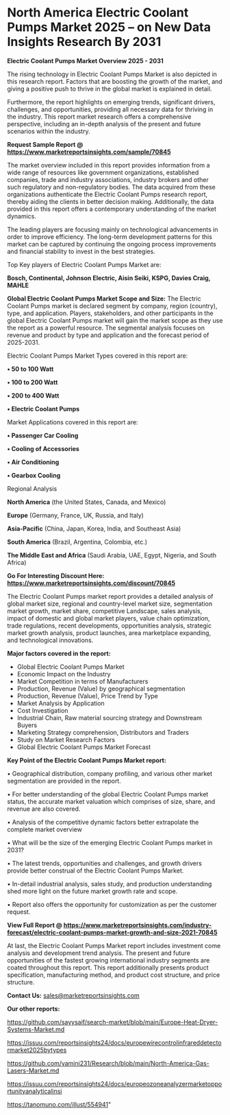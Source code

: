 # North America Electric Coolant Pumps Market 2025 – on New Data Insights Research By 2031

<Strong> Electric Coolant Pumps Market Overview 2025 - 2031</strong>

The rising technology in Electric Coolant Pumps Market is also depicted in this research report. Factors that are boosting the growth of the market, and giving a positive push to thrive in the global market is explained in detail.

Furthermore, the report highlights on emerging trends, significant drivers, challenges, and opportunities, providing all necessary data for thriving in the industry. This report market research offers a comprehensive perspective, including an in-depth analysis of the present and future scenarios within the industry.

<strong>Request Sample Report @ <a href=https://www.marketreportsinsights.com/sample/70845>https://www.marketreportsinsights.com/sample/70845</a></strong>

The market overview included in this report provides information from a wide range of resources like government organizations, established companies, trade and industry associations, industry brokers and other such regulatory and non-regulatory bodies. The data acquired from these organizations authenticate the Electric Coolant Pumps research report, thereby aiding the clients in better decision making. Additionally, the data provided in this report offers a contemporary understanding of the market dynamics.

The leading players are focusing mainly on technological advancements in order to improve efficiency. The long-term development patterns for this market can be captured by continuing the ongoing process improvements and financial stability to invest in the best strategies.

Top Key players of Electric Coolant Pumps Market are:

<strong>Bosch, Continental, Johnson Electric, Aisin Seiki, KSPG, Davies Craig, MAHLE</strong>

<strong><b>Global Electric Coolant Pumps Market Scope and Size:</b></strong>
The Electric Coolant Pumps market is declared segment by company, region (country), type, and application. Players, stakeholders, and other participants in the global Electric Coolant Pumps market will gain the market scope as they use the report as a powerful resource. The segmental analysis focuses on revenue and product by type and application and the forecast period of 2025-2031.

Electric Coolant Pumps Market Types covered in this report are:

<strong>• 50 to 100 Watt

• 100 to 200 Watt

• 200 to 400 Watt

• Electric Coolant Pumps</strong>

Market Applications covered in this report are:

<strong>• Passenger Car Cooling

• Cooling of Accessories

• Air Conditioning

• Gearbox Cooling</strong> 

Regional Analysis

<strong>North America</strong> (the United States, Canada, and Mexico)

<strong>Europe</strong> (Germany, France, UK, Russia, and Italy)

<strong>Asia-Pacific</strong> (China, Japan, Korea, India, and Southeast Asia)

<strong>South America</strong> (Brazil, Argentina, Colombia, etc.)

<strong>The Middle East and Africa</strong> (Saudi Arabia, UAE, Egypt, Nigeria, and South Africa)

<strong>Go For Interesting Discount Here: <a href=https://www.marketreportsinsights.com/discount/70845>https://www.marketreportsinsights.com/discount/70845</a></strong>

The Electric Coolant Pumps market report provides a detailed analysis of global market size, regional and country-level market size, segmentation market growth, market share, competitive Landscape, sales analysis, impact of domestic and global market players, value chain optimization, trade regulations, recent developments, opportunities analysis, strategic market growth analysis, product launches, area marketplace expanding, and technological innovations.

<strong><b>Major factors covered in the report:</b></strong>
<ul>
  <li>Global Electric Coolant Pumps Market </li>
  <li>Economic Impact on the Industry</li>
  <li>Market Competition in terms of Manufacturers</li>
  <li>Production, Revenue (Value) by geographical segmentation</li>
  <li>Production, Revenue (Value), Price Trend by Type</li>
  <li>Market Analysis by Application</li>
  <li>Cost Investigation</li>
  <li>Industrial Chain, Raw material sourcing strategy and Downstream Buyers</li>
  <li>Marketing Strategy comprehension, Distributors and Traders</li>
  <li>Study on Market Research Factors</li>
  <li>Global Electric Coolant Pumps Market Forecast</li>
</ul>

<strong><b>Key Point of the Electric Coolant Pumps Market report:</b></strong>

• Geographical distribution, company profiling, and various other market segmentation are provided in the report.

• For better understanding of the global Electric Coolant Pumps market status, the accurate market valuation which comprises of size, share, and revenue are also covered.

• Analysis of the competitive dynamic factors better extrapolate the complete market overview

• What will be the size of the emerging Electric Coolant Pumps market in 2031?

• The latest trends, opportunities and challenges, and growth drivers provide better construal of the Electric Coolant Pumps Market.

• In-detail industrial analysis, sales study, and production understanding shed more light on the future market growth rate and scope.

• Report also offers the opportunity for customization as per the customer request.

<strong><b>View Full Report @ <a href=https://www.marketreportsinsights.com/industry-forecast/electric-coolant-pumps-market-growth-and-size-2021-70845>https://www.marketreportsinsights.com/industry-forecast/electric-coolant-pumps-market-growth-and-size-2021-70845</a></b></strong>


At last, the Electric Coolant Pumps Market report includes investment come analysis and development trend analysis. The present and future opportunities of the fastest growing international industry segments are coated throughout this report. This report additionally presents product specification, manufacturing method, and product cost structure, and price structure.

<strong>Contact Us:</strong>
sales@marketreportsinsights.com

<strong>Our other reports:</strong>

<a href=https://github.com/sayysaif/search-market/blob/main/Europe-Heat-Dryer-Systems-Market.md>https://github.com/sayysaif/search-market/blob/main/Europe-Heat-Dryer-Systems-Market.md</a>

<a href=https://issuu.com/reportsinsights24/docs/europewirecontrolinfrareddetectormarket2025bytypes>https://issuu.com/reportsinsights24/docs/europewirecontrolinfrareddetectormarket2025bytypes</a>

<a href=https://github.com/yamini231/Research/blob/main/North-America-Gas-Lasers-Market.md>https://github.com/yamini231/Research/blob/main/North-America-Gas-Lasers-Market.md</a>

<a href=https://issuu.com/reportsinsights24/docs/europeozoneanalyzermarketopportunityanalyticalinsi>https://issuu.com/reportsinsights24/docs/europeozoneanalyzermarketopportunityanalyticalinsi</a>

<a href=https://tanomuno.com/illust/554941>https://tanomuno.com/illust/554941</a>"

